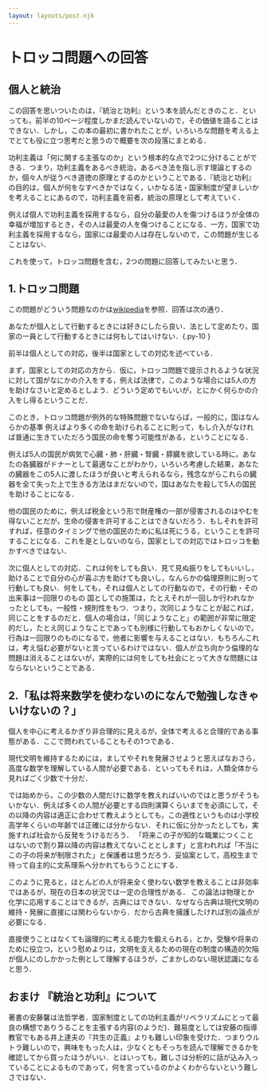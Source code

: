 ```yaml
---
layout: layouts/post.njk
---
```


# トロッコ問題への回答

## 個人と統治

この回答を思いついたのは，『統治と功利』という本を読んだときのこと．といっても，前半の10ページ程度しかまだ読んでいないので，その価値を語ることはできない．しかし，この本の最初に書かれたことが，いろいろな問題を考える上でとても役に立つ思考だと思うので概要を次の段落にまとめる．

功利主義は「何に関する主張なのか」という根本的な点で2つに分けることができる．つまり，功利主義をあるべき統治，あるべき法を指し示す理論とするのか，個々人が従うべき道徳の原理とするのかということである．『統治と功利』の目的は，個人が何をなすべきかではなく，いかなる法・国家制度が望ましいかを考えることにあるので，功利主義を前者，統治の原理として考えていく．

例えば個人で功利主義を採用するなら，自分の最愛の人を傷つけるほうが全体の幸福が増加するとき，その人は最愛の人を傷つけることになる．一方，国家で功利主義を採用するなら，国家には最愛の人は存在しないので，この問題が生じることはない．

これを使って，トロッコ問題を含む，2つの問題に回答してみたいと思う．

## 1.トロッコ問題

この問題がどういう問題なのかは[wikipedia](https://ja.wikipedia.org/wiki/%E3%83%88%E3%83%AD%E3%83%83%E3%82%B3%E5%95%8F%E9%A1%8C)を参照．回答は次の通り．

あなたが個人として行動するときには好きにしたら良い．法として定めたり，国家の一員として行動するときには何もしてはいけない．{.py-10 }

前半は個人としての対応，後半は国家としての対応を述べている．

まず，国家としての対応の方から．仮に，トロッコ問題で提示されるような状況に対して国がなにかの介入をする，例えば法律で，このような場合には5人の方を助けなさいと定めるとしよう．どういう定めでもいいが，とにかく何らかの介入をし得るということだ．

このとき，トロッコ問題が例外的な特殊問題でないならば，一般的に，国はなんらかの基準<span class="sidenote-number"></span> <span class="sidenote">例えばより多くの命を助けられること</span>に則って，もし介入がなければ普通に生きていただろう国民の命を奪う可能性がある，ということになる．

例えば5人の国民が病気で心臓・肺・肝臓・腎臓・膵臓を欲している時に，あなたの各臓器がドナーとして最適なことがわかり，いろいろ考慮した結果，あなたの臓器をこの5人に渡したほうが良いと考えられるなら，残念ながらこれらの臓器を全て失った上で生きる方法はまだないので，国はあなたを殺して5人の国民を助けることになる．

他の国民のために，例えば税金という形で財産権の一部が侵害されるのはやむを得ないことだが，生命の侵害を許可することはできないだろう．もしそれを許可すれば，任意のタイミングで他の国民のために私は死にうる，ということを許可することになる．これを是としないのなら，国家としての対応ではトロッコを動かすべきではない．

次に個人としての対応．これは何をしても良い．見て見ぬ振りをしてもいいし，助けることで自分の心が喜ぶ方を助けても良いし，なんらかの倫理原則に則って行動しても良い．何をしても，それは個人としての行動なので，その行動・その出来事は一回限りのもの<span class="sidenote-number"></span> <span class="sidenote">国としての施策は，たとえそれが一回しか行われなかったとしても，一般性・規則性をもつ．つまり，次同じようなことが起これば，同じことをするのだと．個人の場合は，「同じようなこと」の範囲が非常に限定的だし，たとえ同じようなことであっても別様に行動してもおかしくないので，行為は一回限りのものになる</span>で，他者に影響を与えることはない．もちろんこれは，考え悩む必要がないと言っているわけではない．個人が立ち向かう倫理的な問題は消えることはないが，実際的には何をしても社会にとって大きな問題にはならないということである．

## 2.「私は将来数学を使わないのになんで勉強しなきゃいけないの？」

個人を中心に考えるかぎり非合理的に見えるが，全体で考えると合理的である事態がある．ここで問われていることもその1つである．

現代文明を維持するためには，ましてやそれを発展させようと思えばなおさら，高度な数学を理解している人間が必要である．といってもそれは，人類全体から見ればごく少数で十分だ．

では始めから，この少数の人間だけに数学を教えればいいのではと思うがそうもいかない．例えば多くの人間が必要とする四則演算くらいまでを必須にして，その以降の内容は適正に合わせて教えようとしても，この適性というものは小学校高学年くらいの年齢では正確には分からない．それに仮に分かったとしても，実施すれば社会から反発をうけるだろう．<span class="sidenote-number"></span> <span class="sidenote">「将来この子が知的な職業につくことはないので割り算以降の内容は教えてないこととします」と言われれば「不当にこの子の将来が制限された」と保護者は思うだろう．</span>妥協案として，高校生まで待って自主的に文系理系へ分かれてもらうことにする．

このように見ると，ほとんどの人が将来全く使わない数学を教えることは非効率ではあるが，現在の日本の状況では一定の合理性がある．<span class="sidenote-number"></span> <span class="sidenote">この論法は物理とか化学に応用することはできるが，古典にはできない．なぜなら古典は現代文明の維持・発展に直接には関わらないから．だから古典を擁護したければ別の論点が必要になる．</span>

直接使うことはなくても論理的に考える能力を鍛えられる，とか，受験や将来のために役立つ，という慰めよりは，文明を支えるための現在の制度の構造的欠陥が個人にのしかかった例として理解するほうが，ごまかしのない現状認識になると思う．

## おまけ 『統治と功利』について

著書の安藤馨は法哲学者．国家制度としての功利主義がリベラリズムにとって最良の構想でありうることを主張する内容(のようだ)．難易度としては安藤の指導教官でもある井上達夫の『共生の正義』よりも難しい印象を受けた．つまりウルトラ難しいので，興味をもった人は，少なくともそっちを読んで理解できるかを確認してから買ったほうがいい．とはいっても，難しさは分析的に話が込み入っていることによるものであって，何を言っているのかよくわからないという難しさではない．
